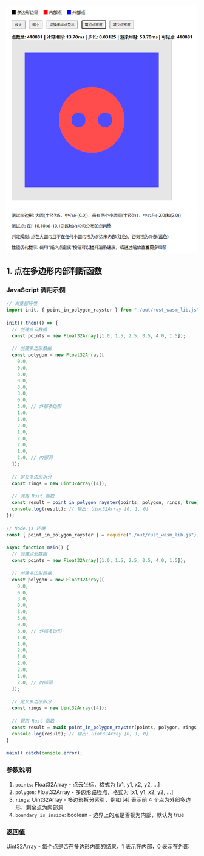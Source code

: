 ![./doc/demo/demo1.PNG](./doc/demo/demo1.PNG)

## 1. 点在多边形内部判断函数

### JavaScript 调用示例

```js
// 浏览器环境
import init, { point_in_polygon_rayster } from "./out/rust_wasm_lib.js";

init().then(() => {
  // 创建点云数据
  const points = new Float32Array([1.0, 1.5, 2.5, 0.5, 4.0, 1.5]);

  // 创建多边形数据
  const polygon = new Float32Array([
    0.0,
    0.0,
    3.0,
    0.0,
    3.0,
    3.0,
    0.0,
    3.0, // 外部多边形
    1.0,
    1.0,
    2.0,
    1.0,
    2.0,
    2.0,
    1.0,
    2.0, // 内部洞
  ]);

  // 定义多边形拆分
  const rings = new Uint32Array([4]);

  // 调用 Rust 函数
  const result = point_in_polygon_rayster(points, polygon, rings, true);
  console.log(result); // 输出: Uint32Array [0, 1, 0]
});

// Node.js 环境
const { point_in_polygon_rayster } = require("./out/rust_wasm_lib.js");

async function main() {
  // 创建点云数据
  const points = new Float32Array([1.0, 1.5, 2.5, 0.5, 4.0, 1.5]);

  // 创建多边形数据
  const polygon = new Float32Array([
    0.0,
    0.0,
    3.0,
    0.0,
    3.0,
    3.0,
    0.0,
    3.0, // 外部多边形
    1.0,
    1.0,
    2.0,
    1.0,
    2.0,
    2.0,
    1.0,
    2.0, // 内部洞
  ]);

  // 定义多边形拆分
  const rings = new Uint32Array([4]);

  // 调用 Rust 函数
  const result = await point_in_polygon_rayster(points, polygon, rings, true);
  console.log(result); // 输出: Uint32Array [0, 1, 0]
}

main().catch(console.error);
```

### 参数说明

1. `points`: Float32Array - 点云坐标，格式为 [x1, y1, x2, y2, ...]
2. `polygon`: Float32Array - 多边形路径点，格式为 [x1, y1, x2, y2, ...]
3. `rings`: Uint32Array - 多边形拆分索引，例如 [4] 表示前 4 个点为外部多边形，剩余点为内部洞
4. `boundary_is_inside`: boolean - 边界上的点是否视为内部，默认为 true

### 返回值

Uint32Array - 每个点是否在多边形内部的结果，1 表示在内部，0 表示在外部
